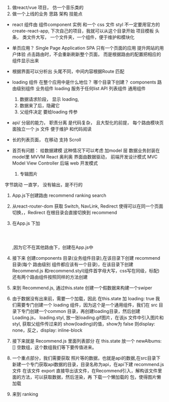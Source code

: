1. 做react/vue 项目， 仿一个音乐类的
2. 做一个上线的业务 思路 架构 技能点

- react 组件由 组件component 实例 和一个 css 文件 styl
不一定要用官方的 create-react-app, 下次自己的项目，我就可以从这个目录开始 项目模板
头条，
类文件大写， 一个文件夹，一个组件，便于维护和模块化
- 单页应用？ Single Page Application  SPA
  只有一个页面的应用
  提升网站的用户体验
  点击路由时，不会重新刷新整个页面， 而是根据路由的配置把相应的组件显示出来  
- 根据界面可以分析出 头尾不同，中间内容根据Route 匹配 

- loading 组件 在整个应用中是什么地位？
  哪个目录下创建？
  components 路由级别组件   业务组件
  loading 服务于任何list API 列表组件  通用组件
  
  1. 数据请求阶段， 显示 loading, 
  2. 数据来了后，隐藏它
  3. 父组件决定  要给loading 传参

- api/ 分层的能力， 职责分离 是代码复杂， 且大型化的前提，
  每个路由模块页面独立一个 js 文件  便于维护 和代码阅读


- 长的列表页面， 在移动 支持 Scroll


- 首页有问题：
给数据建模  这种情况下可以考虑 加model 层  数据业务封装在model里
MVVM React 奥利奥  界面由数据驱动， 前端开发设计模式
MVC Model View Controller  后端 web 开发模式 
  1. 专辑图片










字节跳动
一直学， 没有输出，是不行的











1. App.js下创建路由  recommend  ranking  search
2. 从react-router-dom 获取 Switch, NavLink, Redirect  使得可以在同一个页面切换，，Redirect 在根目录会直接切换到<Redirect from="/" to="/recommend"/>  recommend
3. 在App.js 下加 <header></header>,因为它不在其他路由下，创建在App.js中
4. 接下来 创建components 目录(业务组件目录),在该目录下创建 recommend目录(每个 路由级别 组件都应该有一个目录)，在该目录下创建 Recommend.js 和recommend.styl(组件首字母大写，css写在同级，标配)  还有两个路由组件按照同样的方法创建

5. 来到 Recommend.js, 通过this.state 创建一个假数据来构建一个swiper
6. 由于数据没有出来前，需要一个加载，因此 在this.state 加 loading: true 我们需要专门创建一个 loading 组件，因为这个是一个通用组件，我们在 src 目录下专门创建一个common 目录，再创建loading目录，然后创建Loading.js， loading.styl, 放一张loading.gif图片，在该js 文件中引入图片和styl, 获取父组件传过来的 show(loading)的值，show为 false 则display: none，反之，display: inline-block
7. 接下来就是 Recommend.js 里面列表部分  在 this.state 放一个 newAlbums:[] 空数组，这个数组我们等下要传值进来。
8. 一个重点部分，我们需要获取 照片等的数据，也就是api的数据,在src目录下新建一个专门获取api数据的目录，目录名称为api，在api下建 recommend.js 文件 在该文件 export  直接导出该文件，在Recommend引入，解构该文件里面的方法，可以获取数据，然后渲染，再 下载一个懒加载的 包，使得图片懒加载

9. 来到 ranking